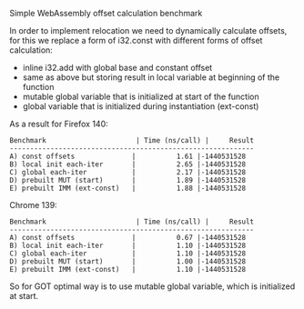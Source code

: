 Simple WebAssembly offset calculation benchmark

In order to implement relocation we need to dynamically calculate offsets, for
this we replace a form of i32.const with different forms of offset calculation:
- inline i32.add with global base and constant offset
- same as above but storing result in local variable at beginning of the function 
- mutable global variable that is initialized at start of the function
- global variable that is initialized during instantiation (ext-const) 


As a result for Firefox 140:
```
Benchmark                      | Time (ns/call) |     Result
------------------------------------------------------------
A) const offsets              |          1.61 |-1440531528
B) local init each-iter       |          2.65 |-1440531528
C) global each-iter           |          2.17 |-1440531528
D) prebuilt MUT (start)       |          1.89 |-1440531528
E) prebuilt IMM (ext-const)   |          1.88 |-1440531528

```

Chrome 139:
```
Benchmark                      | Time (ns/call) |     Result
------------------------------------------------------------
A) const offsets              |          0.67 |-1440531528
B) local init each-iter       |          1.10 |-1440531528
C) global each-iter           |          1.10 |-1440531528
D) prebuilt MUT (start)       |          1.00 |-1440531528
E) prebuilt IMM (ext-const)   |          1.10 |-1440531528
```


So for GOT optimal way is to use mutable global variable, which is initialized at start. 